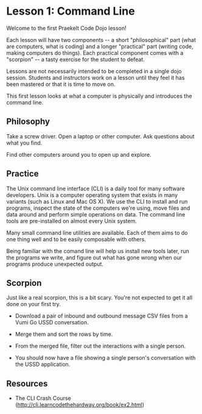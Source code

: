 Lesson 1: Command Line
======================

Welcome to the first Praekelt Code Dojo lesson!

Each lesson will have two components -- a short "philosophical" part
(what are computers, what is coding) and a longer "practical" part
(writing code, making computers do things). Each practical component
comes with a "scorpion" -- a tasty exercise for the student to defeat.

Lessons are not necessarily intended to be completed in a single dojo
session. Students and instructors work on a lesson until they feel it
has been mastered or that it is time to move on.

This first lesson looks at what a computer is physically and
introduces the command line.


Philosophy
----------

Take a screw driver. Open a laptop or other computer. Ask questions
about what you find.

Find other computers around you to open up and explore.


Practice
--------

The Unix command line interface (CLI) is a daily tool for many
software developers. Unix is a computer operating system that
exists in many variants (such as Linux and Mac OS X). We use
the CLI to install and run programs, inspect the state of the
computers we're using, move files and data around and perform
simple operations on data. The command line tools are
pre-installed on almost every Unix system.

Many small command line utilities are available. Each of them aims to
do one thing well and to be easily composable with others.

Being familiar with the comand line will help us install new tools
later, run the programs we write, and figure out what has gone wrong
when our programs produce unexpected output.


Scorpion
--------

Just like a real scorpion, this is a bit scary. You're not expected
to get it all done on your first try.

* Download a pair of inbound and outbound message CSV files from a Vumi Go USSD conversation.

* Merge them and sort the rows by time.

* From the merged file, filter out the interactions with a single person.

* You should now have a file showing a single person's conversation with the USSD application.


Resources
---------

* The CLI Crash Course (http://cli.learncodethehardway.org/book/ex2.html)
